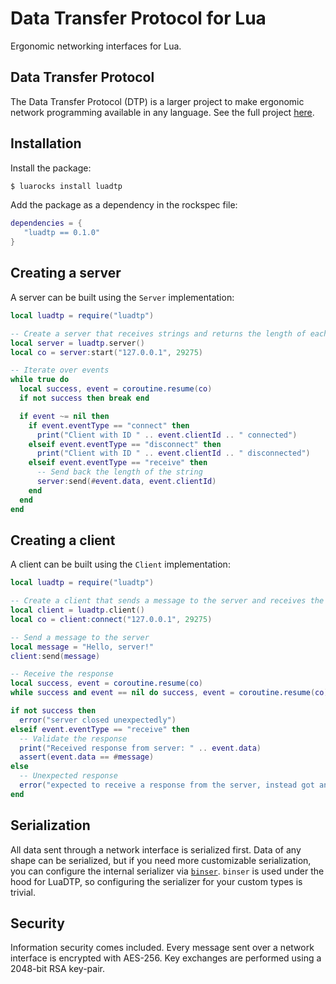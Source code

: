 # Data Transfer Protocol for Lua

Ergonomic networking interfaces for Lua.

## Data Transfer Protocol

The Data Transfer Protocol (DTP) is a larger project to make ergonomic network programming available in any language. See the full project [here](https://wkhallen.com/dtp/).

## Installation

Install the package:

```sh
$ luarocks install luadtp
```

Add the package as a dependency in the rockspec file:

```lua
dependencies = {
   "luadtp == 0.1.0"
}
```

## Creating a server

A server can be built using the `Server` implementation:

```lua
local luadtp = require("luadtp")

-- Create a server that receives strings and returns the length of each string
local server = luadtp.server()
local co = server:start("127.0.0.1", 29275)

-- Iterate over events
while true do
  local success, event = coroutine.resume(co)
  if not success then break end

  if event ~= nil then
    if event.eventType == "connect" then
      print("Client with ID " .. event.clientId .. " connected")
    elseif event.eventType == "disconnect" then
      print("Client with ID " .. event.clientId .. " disconnected")
    elseif event.eventType == "receive" then
      -- Send back the length of the string
      server:send(#event.data, event.clientId)
    end
  end
end
```

## Creating a client

A client can be built using the `Client` implementation:

```lua
local luadtp = require("luadtp")

-- Create a client that sends a message to the server and receives the length of the message
local client = luadtp.client()
local co = client:connect("127.0.0.1", 29275)

-- Send a message to the server
local message = "Hello, server!"
client:send(message)

-- Receive the response
local success, event = coroutine.resume(co)
while success and event == nil do success, event = coroutine.resume(co) end

if not success then
  error("server closed unexpectedly")
elseif event.eventType == "receive" then
  -- Validate the response
  print("Received response from server: " .. event.data)
  assert(event.data == #message)
else
  -- Unexpected response
  error("expected to receive a response from the server, instead got an event of type " .. event.eventType)
end
```

## Serialization

All data sent through a network interface is serialized first. Data of any shape can be serialized, but if you need more customizable serialization, you can configure the internal serializer via [`binser`](https://github.com/bakpakin/binser). `binser` is used under the hood for LuaDTP, so configuring the serializer for your custom types is trivial.

## Security

Information security comes included. Every message sent over a network interface is encrypted with AES-256. Key exchanges are performed using a 2048-bit RSA key-pair.
